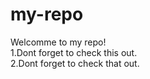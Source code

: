 # my-repo

Welcomme to my repo!  
1.Dont forget to check this out.  
2.Dont forget to check that out.   

